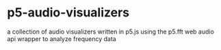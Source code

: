 # p5-audio-visualizers
a collection of audio visualizers written in p5.js using the p5.fft web audio api wrapper to analyze frequency data
